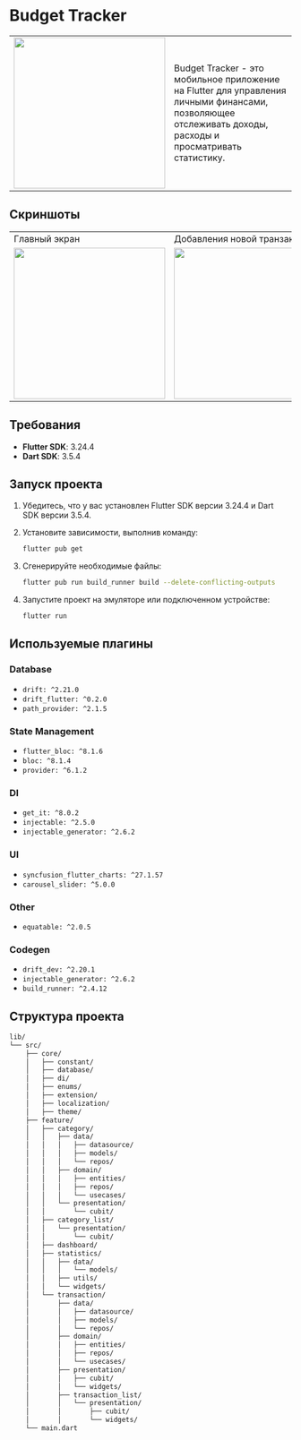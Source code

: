 # Budget Tracker
<table>
  <tr>
    <td><img src="https://github.com/user-attachments/assets/b34e2673-0f47-40e4-8d31-ebb7251a7b7c" width=270></td>
    <td>Budget Tracker - это мобильное приложение на Flutter для управления личными финансами, позволяющее отслеживать доходы, расходы и просматривать статистику.</td>
  </tr>
</table>

## Скриншоты
<table>
  <tr>
    <td>Главный экран</td>
    <td>Добавления новой транзакции</td>
    <td>Экран статистики 1/2</td>
    <td>Экран статистики 2/2</td>
  </tr>
  <tr>
    <td><img src="https://github.com/user-attachments/assets/31d6612c-07df-43c5-a30b-0d4cdfa89890" width=270></td>
    <td><img src="https://github.com/user-attachments/assets/3dd64c7b-5946-41fd-9020-cac28a132f3a" width=270></td>
    <td><img src="https://github.com/user-attachments/assets/1de2164f-d49c-4512-81b4-0cf3b5f9a86e" width=270></td>
    <td><img src="https://github.com/user-attachments/assets/e0219999-18be-4eb5-8eba-8f630e77c920" width=270></td>
  </tr>
</table>

## Требования

- **Flutter SDK**: 3.24.4
- **Dart SDK**: 3.5.4

## Запуск проекта

1. Убедитесь, что у вас установлен Flutter SDK версии 3.24.4 и Dart SDK версии 3.5.4.
2. Установите зависимости, выполнив команду:
   ```bash
   flutter pub get
   ```
3. Сгенерируйте необходимые файлы:
    ```bash
   flutter pub run build_runner build --delete-conflicting-outputs
   ```

4. Запустите проект на эмуляторе или подключенном устройстве:
   ```bash
   flutter run
   ```
## Используемые плагины

### Database
- `drift: ^2.21.0`
- `drift_flutter: ^0.2.0`
- `path_provider: ^2.1.5`

### State Management
- `flutter_bloc: ^8.1.6`
- `bloc: ^8.1.4`
- `provider: ^6.1.2`

### DI
- `get_it: ^8.0.2`
- `injectable: ^2.5.0`
- `injectable_generator: ^2.6.2`

### UI
- `syncfusion_flutter_charts: ^27.1.57`
- `carousel_slider: ^5.0.0`

### Other
- `equatable: ^2.0.5 `

### Codegen
- `drift_dev: ^2.20.1`
- `injectable_generator: ^2.6.2`
- `build_runner: ^2.4.12`



## Структура проекта

```markdown
lib/
└── src/
    ├── core/
    │   ├── constant/
    │   ├── database/
    │   ├── di/
    │   ├── enums/
    │   ├── extension/
    │   ├── localization/
    │   ├── theme/
    ├── feature/
    │   ├── category/
    │   │   ├── data/
    │   │   │   ├── datasource/
    │   │   │   ├── models/
    │   │   │   └── repos/
    │   │   ├── domain/
    │   │   │   ├── entities/
    │   │   │   ├── repos/
    │   │   │   └── usecases/
    │   │   └── presentation/
    │   │       └── cubit/
    │   ├── category_list/
    │   │   └── presentation/
    │   │       └── cubit/
    │   ├── dashboard/
    │   ├── statistics/
    │   │   ├── data/
    │   │   │   └── models/
    │   │   ├── utils/
    │   │   └── widgets/
    │   └── transaction/
    │       ├── data/
    │       │   ├── datasource/
    │       │   ├── models/
    │       │   └── repos/
    │       ├── domain/
    │       │   ├── entities/
    │       │   ├── repos/
    │       │   └── usecases/
    │       ├── presentation/
    │       │   ├── cubit/
    │       │   └── widgets/
    │       ├── transaction_list/
    │       │   └── presentation/
    │       │       ├── cubit/
    │       │       └── widgets/
    └── main.dart
